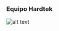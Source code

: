 ### Equipo Hardtek


![alt text](https://lh3.googleusercontent.com/u/0/drive-viewer/AKGpihYyZ3M7pDtmL6aHez86eGFC-3Fh38_i82r6GHqzVcKGRGay1fuRTPy9fFPM15HndIT4tBsJQpfDM8omGB9cuJyXT6Ynhc_C1sA=w925-h941-v0)
